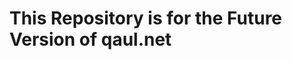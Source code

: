 This Repository is for the Future Version of qaul.net
=====================================================

